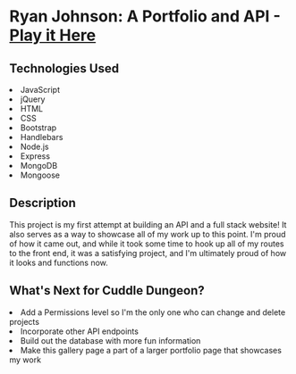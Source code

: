 # Ryan Johnson: A Portfolio and API - [Play it Here](https://arrjay-api.herokuapp.com/)


## Technologies Used

<li> JavaScript </li>
<li> jQuery </li>
<li> HTML </li>
<li> CSS </li>
<li> Bootstrap </li>
<li> Handlebars </li>
<li> Node.js </li>
<li> Express </li>
<li> MongoDB </li>
<li> Mongoose </li>


## Description

This project is my first attempt at building an API and a full stack website!  It also serves as a way to showcase all of my work up to this point.  I'm proud of how it came out, and while it took some time to hook up all of my routes to the front end, it was a satisfying project, and I'm ultimately proud of how it looks and functions now.

## What's Next for Cuddle Dungeon?

<li> Add a Permissions level so I'm the only one who can change and delete projects</li>
<li> Incorporate other API endpoints </li>
<li> Build out the database with more fun information </li>
<li> Make this gallery page a part of a larger portfolio page that showcases my work </li>
